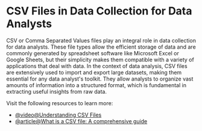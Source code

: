 # CSV Files in Data Collection for Data Analysts

CSV or Comma Separated Values files play an integral role in data collection for data analysts. These file types allow the efficient storage of data and are commonly generated by spreadsheet software like Microsoft Excel or Google Sheets, but their simplicity makes them compatible with a variety of applications that deal with data. In the context of data analysis, CSV files are extensively used to import and export large datasets, making them essential for any data analyst's toolkit. They allow analysts to organize vast amounts of information into a structured format, which is fundamental in extracting useful insights from raw data.

Visit the following resources to learn more:

- [@video@Understanding CSV Files](https://www.youtube.com/watch?v=UofTplCVkYI)
- [@article@What is a CSV file: A comprehensive guide](https://flatfile.com/blog/what-is-a-csv-file-guide-to-uses-and-benefits/)